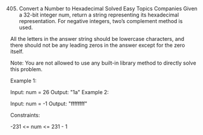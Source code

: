 405. Convert a Number to Hexadecimal
     Solved
     Easy
     Topics
     Companies
     Given a 32-bit integer num, return a string representing its hexadecimal representation. For negative integers, two’s complement method is used.

All the letters in the answer string should be lowercase characters, and there should not be any leading zeros in the answer except for the zero itself.

Note: You are not allowed to use any built-in library method to directly solve this problem.

Example 1:

Input: num = 26
Output: "1a"
Example 2:

Input: num = -1
Output: "ffffffff"

Constraints:

-231 <= num <= 231 - 1
